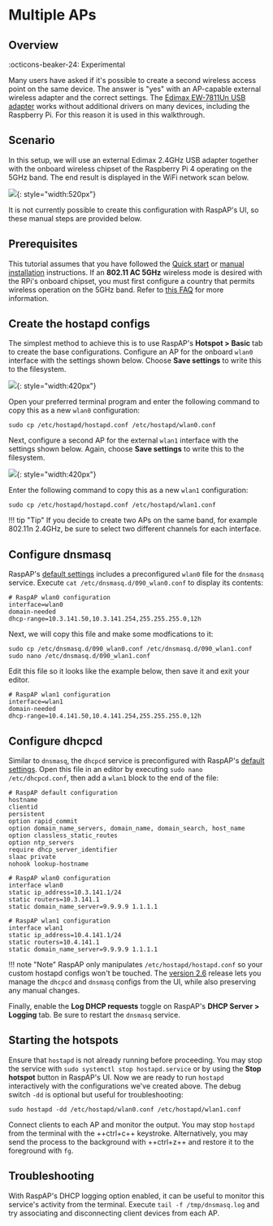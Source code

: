 # Multiple APs

## Overview
:octicons-beaker-24: Experimental

Many users have asked if it's possible to create a second wireless access point on the same device. The answer is "yes" with an AP-capable external wireless adapter and the correct settings.
The [Edimax EW-7811Un USB adapter](https://www.edimax.com/edimax/merchandise/merchandise_detail/data/edimax/us/wireless_adapters_n150/ew-7811un/) works without additional drivers on many devices, including the Raspberry Pi.
For this reason it is used in this walkthrough.

## Scenario
In this setup, we will use an external Edimax 2.4GHz USB adapter together with the onboard wireless chipset of the Raspberry Pi 4 operating on the 5GHz band. The end result is displayed in the WiFi network scan below.

![](https://user-images.githubusercontent.com/229399/121822121-a380ef80-cc9d-11eb-94a1-d404adc07b78.png){: style="width:520px"}

It is not currently possible to create this configuration with RaspAP's UI, so these manual steps are provided below.

## Prerequisites
This tutorial assumes that you have followed the [Quick start](index.md#quick-start) or [manual installation](manual.md) instructions.
If an **802.11 AC 5GHz** wireless mode is desired with the RPi's onboard chipset, you must first configure a country that permits wireless operation on the 5GHz band. Refer to [this FAQ](faq.md#80211ac) for more information.

## Create the hostapd configs
The simplest method to achieve this is to use RaspAP's **Hotspot > Basic** tab to create the base configurations. Configure an AP for the onboard `wlan0` interface with the settings shown below. Choose **Save settings** to write this to the filesystem. 

![](https://user-images.githubusercontent.com/229399/121924564-5011ae80-cd3c-11eb-81c8-114972d1a05b.png){: style="width:420px"}

Open your preferred terminal program and enter the following command to copy this as a new `wlan0` configuration:

```
sudo cp /etc/hostapd/hostapd.conf /etc/hostapd/wlan0.conf
```

Next, configure a second AP for the external `wlan1` interface with the settings shown below. Again, choose **Save settings** to write this to the filesystem.

![](https://user-images.githubusercontent.com/229399/121924637-63247e80-cd3c-11eb-94b1-bf4e1f848fd3.png){: style="width:420px"}

Enter the following command to copy this as a new `wlan1` configuration:

```
sudo cp /etc/hostapd/hostapd.conf /etc/hostapd/wlan1.conf
```

!!! tip "Tip"
    If you decide to create two APs on the same band, for example 802.11n 2.4GHz, be sure to select two different channels for each interface.

## Configure dnsmasq
RaspAP's [default settings](defaults.md) includes a preconfigured `wlan0` file for the `dnsmasq` service. Execute `cat /etc/dnsmasq.d/090_wlan0.conf` to display its contents:

```
# RaspAP wlan0 configuration
interface=wlan0
domain-needed
dhcp-range=10.3.141.50,10.3.141.254,255.255.255.0,12h
```

Next, we will copy this file and make some modfications to it:

```
sudo cp /etc/dnsmasq.d/090_wlan0.conf /etc/dnsmasq.d/090_wlan1.conf
sudo nano /etc/dnsmasq.d/090_wlan1.conf
```

Edit this file so it looks like the example below, then save it and exit your editor.

```
# RaspAP wlan1 configuration
interface=wlan1
domain-needed
dhcp-range=10.4.141.50,10.4.141.254,255.255.255.0,12h
```

## Configure dhcpcd
Similar to `dnsmasq`, the `dhcpcd` service is preconfigured with RaspAP's [default settings](defaults.md). Open this file in an editor by executing `sudo nano /etc/dhcpcd.conf`, then add a `wlan1` block to the end of the file:

```
# RaspAP default configuration
hostname
clientid
persistent
option rapid_commit
option domain_name_servers, domain_name, domain_search, host_name
option classless_static_routes
option ntp_servers
require dhcp_server_identifier
slaac private
nohook lookup-hostname

# RaspAP wlan0 configuration
interface wlan0
static ip_address=10.3.141.1/24
static routers=10.3.141.1
static domain_name_server=9.9.9.9 1.1.1.1

# RaspAP wlan1 configuration
interface wlan1
static ip_address=10.4.141.1/24
static routers=10.4.141.1
static domain_name_server=9.9.9.9 1.1.1.1
```

!!! note "Note"
    RaspAP only manipulates `/etc/hostapd/hostapd.conf` so your custom hostapd configs won't be touched. The [version 2.6](https://github.com/billz/raspap-webgui/releases/tag/2.6-beta) release lets you manage the `dhcpcd` and `dnsmasq` configs from the UI, while also preserving any manual changes.

Finally, enable the **Log DHCP requests** toggle on RaspAP's **DHCP Server > Logging** tab. Be sure to restart the `dnsmasq` service. 
## Starting the hotspots
Ensure that `hostapd` is not already running before proceeding. You may stop the service with `sudo systemctl stop hostapd.service` or by using the **Stop hotspot** button in RaspAP's UI.
Now we are ready to run `hostapd` interactively with the configurations we've created above. The debug switch `-dd` is optional but useful for troubleshooting:

```
sudo hostapd -dd /etc/hostapd/wlan0.conf /etc/hostapd/wlan1.conf
```

Connect clients to each AP and monitor the output. You may stop `hostapd` from the terminal with the ++ctrl+c++ keystroke. Alternatively, you may send the process to the background with ++ctrl+z++ and restore it to the foreground with `fg`.

## Troubleshooting
With RaspAP's DHCP logging option enabled, it can be useful to monitor this service's activity from the terminal. Execute `tail -f /tmp/dnsmasq.log` and try associating and disconnecting client devices from each AP.

